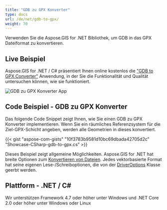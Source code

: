 ```yaml
---
title: "GDB zu GPX Konverter"
type: docs
url: /de/net/gdb-to-gpx/
weight: 70
---
```


Verwenden Sie die Aspose.GIS for .NET Bibliothek, um GDB in das GPX Dateiformat zu konvertieren.

## **Live Beispiel**

Aspose.GIS for .NET / C# präsentiert Ihnen online kostenlos die ["GDB to GPX Converter"](https://products.aspose.app/gis/conversion/gdb-to-gpx) Anwendung, in der Sie die Funktionalität und Qualität untersuchen können, wie sie funktioniert.

![GDB zu GPX Konverter App](conversion.png)

## **Code Beispiel - GDB zu GPX Konverter**

Das folgende Code Snippet zeigt Ihnen, wie Sie einen GDB zu GPX Konverter implementieren. Wenn Sie ein räumliches Referenzsystem für die Ziel-GPX-Schicht angeben, werden alle Geometrien in dieses konvertiert. 

{{< gist "aspose-com-gists" "10f3783b9581d10bc69dbada42705d2c" "Showcase-CSharp-gdb-to-gpx.cs" >}}

Dieses Beispiel zeigt allgemeine Möglichkeiten. Aspose.GIS for .NET hat breite Optionen zum [Konvertieren von Dateien](https://docs.aspose.com/gis/net/vector-layers/). Jedes vektorbasierte Format hat seine eigenen Lese-/Schreiboptionen, die von der [DriverOptions](https://reference.aspose.com/gis/net/aspose.gis/driveroptions) Klasse geerbt werden.

## **Plattform - .NET / C#**

Wir unterstützen Framework 4.7 oder höher unter Windows und .NET Core 2.0 oder höher unter Windows oder Linux
